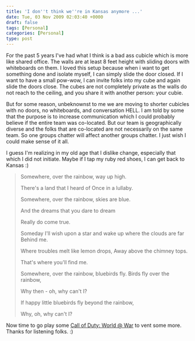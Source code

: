```yaml
---
title: 'I don''t think we''re in Kansas anymore ...'
date: Tue, 03 Nov 2009 02:03:40 +0000
draft: false
tags: [Personal]
categories: [Personal]
type: post
---
```


<vent>

For the past 5 years I've had what I think is a bad ass cubicle which is more like shared office. The walls are at least 8 feet height with sliding doors with whiteboards on them. I loved this setup because when i want to get something done and isolate myself, I can simply slide the door closed. If I want to have a small pow-wow, I can invite folks into my cube and again slide the doors close. The cubes are not completely private as the walls do not reach to the ceiling, and you share it with another person: your cubie.

But for some reason, unbeknownst to me we are moving to shorter cubicles with no doors, no whiteboards, and conversation HELL. I am told by some that the purpose is to increase communication which I could probably believe if the entire team was co-located. But our team is geographically diverse and the folks that are co-located are not necessarily on the same team. So one groups chatter will affect another groups chatter. I just wish I could make sense of it all.

I guess I'm realizing in my old age that I dislike change, especially that which I did not initiate. Maybe if I tap my ruby red shoes, I can get back to Kansas :)

</vent>

> Somewhere, over the rainbow, way up high.
> 
> There's a land that I heard of Once in a lullaby.
> 
> Somewhere, over the rainbow, skies are blue.
> 
> And the dreams that you dare to dream
> 
> Really do come true.
> 
> Someday I'll wish upon a star and wake up where the clouds are far Behind me.
> 
> Where troubles melt like lemon drops, Away above the chimney tops.
> 
> That's where you'll find me.
> 
> Somewhere, over the rainbow, bluebirds fly. Birds fly over the rainbow,
> 
> Why then - oh, why can't I?
> 
> If happy little bluebirds fly beyond the rainbow,
> 
> Why, oh, why can't I?

Now time to go play some [Call of Duty: World @ War](http://www.callofduty.com/) to vent some more. Thanks for listening folks. :)